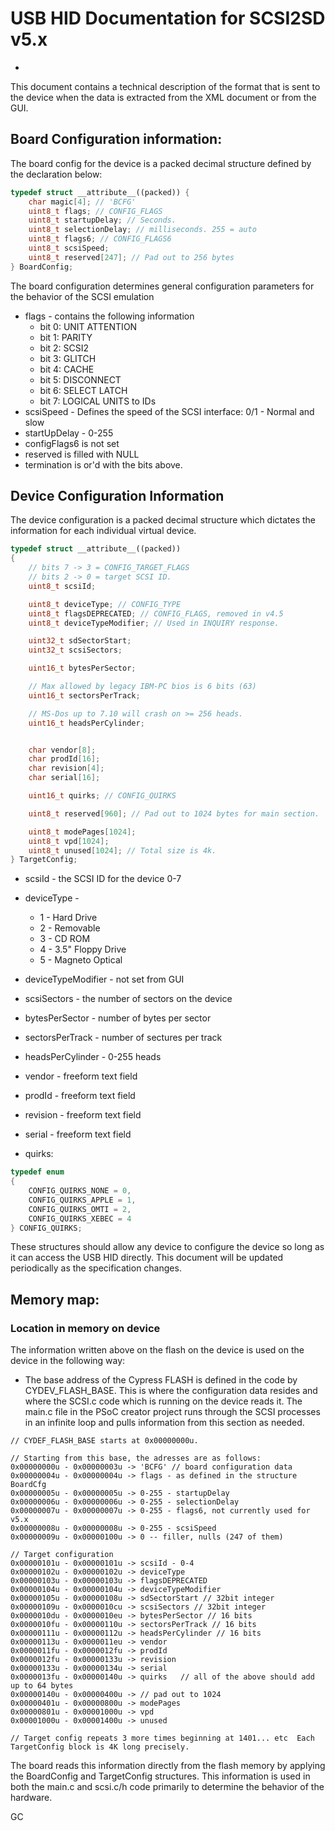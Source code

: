 # USB HID Documentation for SCSI2SD v5.x
-

This document contains a technical description of the format that is sent to the device when the data is extracted from the XML document or from the GUI.

## Board Configuration information:
The board config for the device is a packed decimal structure defined by the declaration below:

```C++
typedef struct __attribute__((packed)) {
	char magic[4]; // 'BCFG'
	uint8_t flags; // CONFIG_FLAGS
	uint8_t startupDelay; // Seconds.
	uint8_t selectionDelay; // milliseconds. 255 = auto
	uint8_t flags6; // CONFIG_FLAGS6
	uint8_t scsiSpeed;
	uint8_t reserved[247]; // Pad out to 256 bytes
} BoardConfig;
```

The board configuration determines general configuration parameters for the behavior of the SCSI emulation

* flags - contains the following information
	* bit 0: UNIT ATTENTION
	* bit 1: PARITY
	* bit 2: SCSI2
	* bit 3: GLITCH
	* bit 4: CACHE
	* bit 5: DISCONNECT
	* bit 6: SELECT LATCH
	* bit 7: LOGICAL UNITS to IDs
* scsiSpeed - Defines the speed of the SCSI interface: 0/1 - Normal and slow
* startUpDelay - 0-255
* configFlags6 is not set
* reserved is filled with NULL
* termination is or'd with the bits above.

## Device Configuration Information
The device configuration is a packed decimal structure which dictates the information for each individual virtual device.

```C++
typedef struct __attribute__((packed))
{
	// bits 7 -> 3 = CONFIG_TARGET_FLAGS
	// bits 2 -> 0 = target SCSI ID.
	uint8_t scsiId;

	uint8_t deviceType; // CONFIG_TYPE
	uint8_t flagsDEPRECATED; // CONFIG_FLAGS, removed in v4.5
	uint8_t deviceTypeModifier; // Used in INQUIRY response.

	uint32_t sdSectorStart;
	uint32_t scsiSectors;

	uint16_t bytesPerSector;

	// Max allowed by legacy IBM-PC bios is 6 bits (63)
	uint16_t sectorsPerTrack;

	// MS-Dos up to 7.10 will crash on >= 256 heads.
	uint16_t headsPerCylinder;


	char vendor[8];
	char prodId[16];
	char revision[4];
	char serial[16];

	uint16_t quirks; // CONFIG_QUIRKS

	uint8_t reserved[960]; // Pad out to 1024 bytes for main section.

	uint8_t modePages[1024];
	uint8_t vpd[1024];
	uint8_t unused[1024]; // Total size is 4k.
} TargetConfig;
```

* scsiId - the SCSI ID for the device 0-7
* deviceType - 
	* 1 - Hard Drive
	* 2 - Removable
	* 3 - CD ROM
	* 4 - 3.5" Floppy Drive
	* 5 - Magneto Optical
* deviceTypeModifier - not set from GUI
* scsiSectors - the number of sectors on the device
* bytesPerSector - number of bytes per sector
* sectorsPerTrack - number of sectures per track
* headsPerCylinder - 0-255 heads
* vendor - freeform text field
* prodId - freeform text field
* revision - freeform text field
* serial - freeform text field

* quirks:
```C
typedef enum
{
	CONFIG_QUIRKS_NONE = 0,
	CONFIG_QUIRKS_APPLE = 1,
	CONFIG_QUIRKS_OMTI = 2,
	CONFIG_QUIRKS_XEBEC = 4
} CONFIG_QUIRKS;
```

These structures should allow any device to configure the device so long as it can access the USB HID directly.  This document will be updated periodically as the specification changes. 

## Memory map:

### Location in memory on device

The information written above on the flash on the device is used on the device in the following way:

* The base address of the Cypress FLASH is defined in the code by CYDEV_FLASH_BASE.  This is where
the configuration data resides and where the SCSI.c code which is running on the device reads it.  The main.c file in the PSoC creator project runs through the SCSI processes in an infinite loop and pulls information from this section as needed.

```
// CYDEF_FLASH_BASE starts at 0x00000000u.

// Starting from this base, the adresses are as follows:
0x00000000u - 0x00000003u -> 'BCFG' // board configuration data
0x00000004u - 0x00000004u -> flags - as defined in the structure BoardCfg
0x00000005u - 0x00000005u -> 0-255 - startupDelay
0x00000006u - 0x00000006u -> 0-255 - selectionDelay
0x00000007u - 0x00000007u -> 0-255 - flags6, not currently used for v5.x
0x00000008u - 0x00000008u -> 0-255 - scsiSpeed
0x00000009u - 0x00000100u -> 0 -- filler, nulls (247 of them)

// Target configuration
0x00000101u - 0x00000101u -> scsiId - 0-4
0x00000102u - 0x00000102u -> deviceType
0x00000103u - 0x00000103u -> flagsDEPRECATED
0x00000104u - 0x00000104u -> deviceTypeModifier
0x00000105u - 0x00000108u -> sdSectorStart // 32bit integer
0x00000109u - 0x0000010cu -> scsiSectors // 32bit integer
0x0000010du - 0x0000010eu -> bytesPerSector // 16 bits
0x0000010fu - 0x00000110u -> sectorsPerTrack // 16 bits
0x00000111u - 0x00000112u -> headsPerCylinder // 16 bits
0x00000113u - 0x0000011eu -> vendor
0x0000011fu - 0x0000012fu -> prodId
0x0000012fu - 0x00000133u -> revision
0x00000133u - 0x00000134u -> serial
0x0000013fu - 0x00000140u -> quirks   // all of the above should add up to 64 bytes
0x00000140u - 0x00000400u -> // pad out to 1024
0x00000401u - 0x00000800u -> modePages
0x00000801u - 0x00001000u -> vpd
0x00001000u - 0x00001400u -> unused

// Target config repeats 3 more times beginning at 1401... etc  Each TargetConfig block is 4K long precisely.
```

The board reads this information directly from the flash memory by applying the BoardConfig and TargetConfig structures.  This information is used in both the main.c and scsi.c/h code primarily to determine the behavior of the hardware.

GC



